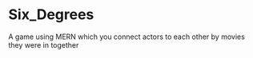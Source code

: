 # Six_Degrees
A game using MERN which you connect actors to each other by movies they were in together
